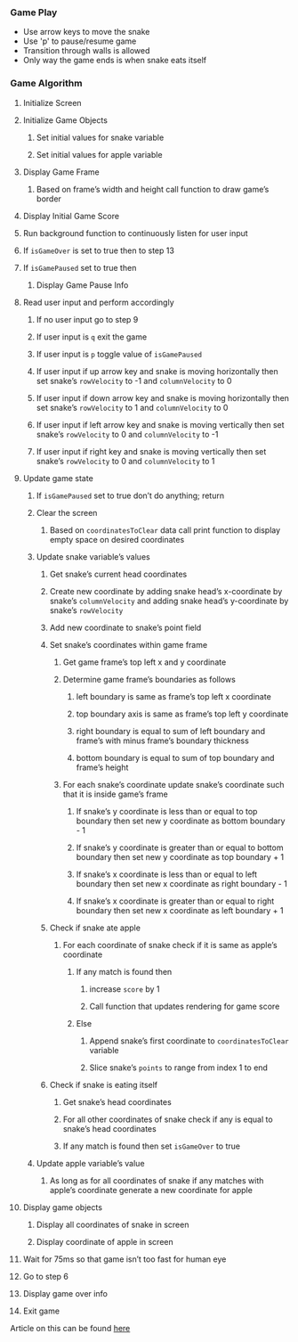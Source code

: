 <h3>Game Play</h3>
<ul>
<li>Use arrow keys to move the snake</li>
<li>Use 'p' to pause/resume game</li>
<li>Transition through walls is allowed</li>
<li>Only way the game ends is when snake eats itself</li>
</ul>
<h3>Game Algorithm</h3>

<ol><li><p>Initialize Screen</p></li><li><p>Initialize Game Objects</p><ol><li><p>Set initial values for snake variable</p></li><li><p>Set initial values for apple variable</p></li></ol></li><li><p>Display Game Frame</p><ol><li><p">Based on frame’s width and height call function to draw game’s border</p></li></ol></li><li><p>Display Initial Game Score </p></li><li><p>Run background function to continuously listen for user input</p></li><li><p>If <code>isGameOver</code> is set to true then to step 13</p></li><li><p>If <code>isGamePaused</code> set to true then</p><ol><li><p>Display Game Pause Info</p></li></ol></li><li><p>Read user input and perform accordingly</p><ol><li><p>If no user input go to step 9</p></li><li><p>If user input is <code>q</code> exit the game</p></li><li><p>If user input is <code>p</code> toggle value of <code>isGamePaused</code></p></li><li><p>If user input if up arrow key and snake is moving horizontally then set snake’s <code>rowVelocity</code> to -1 and <code>columnVelocity</code> to 0</p></li><li><p>If user input if down arrow key and snake is moving horizontally then set snake’s <code>rowVelocity</code> to 1 and <code>columnVelocity</code> to 0</p></li><li><p>If user input if left arrow key and snake is moving vertically then set snake’s <code>rowVelocity</code> to 0 and <code>columnVelocity</code> to -1</p></li><li><p>If user input if right key and snake is moving vertically then set snake’s <code>rowVelocity</code> to 0 and <code>columnVelocity</code> to 1</p></li></ol></li><li><p>Update game state</p><ol><li><p>If <code>isGamePaused</code> set to true don’t do anything; return</p></li><li><p>Clear the screen</p><ol><li><p>Based on <code>coordinatesToClear</code> data call print function to display empty space on desired coordinates</p></li></ol></li><li><p>Update snake variable’s values</p><ol><li><p>Get snake’s current head coordinates</p></li><li><p>Create new coordinate by adding snake head’s x-coordinate by snake’s <code>columnVelocity</code> and adding snake head’s y-coordinate by snake’s <code>rowVelocity</code></p></li><li><p>Add new coordinate to snake’s point field</p></li><li><p>Set snake’s coordinates within game frame</p><ol><li><p>Get game frame’s top left x and y coordinate</p></li><li><p>Determine game frame’s boundaries as follows</p><ol><li><p>left boundary is same as frame’s top left x coordinate</p></li><li><p>top boundary axis is same as frame’s top left y coordinate</p></li><li><p>right boundary is equal to sum of left boundary and frame’s with minus frame’s boundary thickness</p></li><li><p>bottom boundary is equal to sum of top boundary and frame’s height</p></li></ol></li><li><p>For each snake’s coordinate update snake’s coordinate such that it is inside game’s frame</p><ol><li><p>If snake’s y coordinate is less than or equal to top boundary then set new y coordinate as bottom boundary - 1</p></li><li><p>If snake’s y coordinate is greater than or equal to bottom boundary then set new y coordinate as top boundary + 1</p></li><li><p>If snake’s x coordinate is less than or equal to left boundary then set new x coordinate as right boundary - 1</p></li><li><p>If snake’s x coordinate is greater than or equal to right boundary then set new x coordinate as left boundary + 1 </p></li></ol></li></ol></li><li><p>Check if snake ate apple</p><ol ><li><p>For each coordinate of snake check if it is same as apple’s coordinate</p><ol><li><p>If any match is found then </p><ol><li><p>increase <code>score</code> by 1</p></li><li><p>Call function that updates rendering for game score</p></li></ol></li><li><p>Else</p><ol><li><p>Append snake’s first coordinate to <code>coordinatesToClear</code> variable</p></li><li><p>Slice snake’s <code>points</code> to range from index 1 to end</p></li></ol></li></ol></li></ol></li><li><p>Check if snake is eating itself</p><ol><li><p>Get snake’s head coordinates</p></li><li><p>For all other coordinates of snake check if any is equal to snake’s head coordinates</p></li><li><p>If any match is found then set <code>isGameOver</code> to true</p></li></ol></li></ol></li><li><p>Update apple variable’s value</p><ol><li><p>As long as for all coordinates of snake if any matches with apple’s coordinate generate a new coordinate for apple</p></li></ol></li></ol></li><li><p>Display game objects</p><ol><li><p>Display all coordinates of snake in screen</p></li><li><p>Display coordinate of apple in screen</p></li></ol></li><li><p>Wait for 75ms so that game isn’t too fast for human eye</p></li><li><p>Go to step 6</p></li><li><p>Display game over info</p></li><li><p>Exit game</p></li></ol>

Article on this can be found [here](https://medium.com/readytowork-org/building-snake-game-in-golang-731a544a2d0e)

